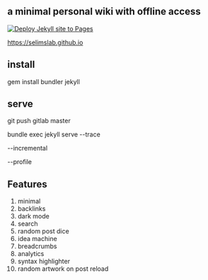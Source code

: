 ##  a minimal personal wiki with offline access

[![Deploy Jekyll site to Pages](https://github.com/selimslab/selimslab.github.io/actions/workflows/pages.yml/badge.svg)](https://github.com/selimslab/selimslab.github.io/actions/workflows/pages.yml)

<https://selimslab.github.io>

## install

gem install bundler jekyll

## serve

git push gitlab master 

bundle exec jekyll serve --trace 

--incremental

--profile 


## Features 

1. minimal
2. backlinks
3. dark mode
4. search
5. random post dice
6. idea machine
7. breadcrumbs
8. analytics
9. syntax highlighter
10. random artwork on post reload
